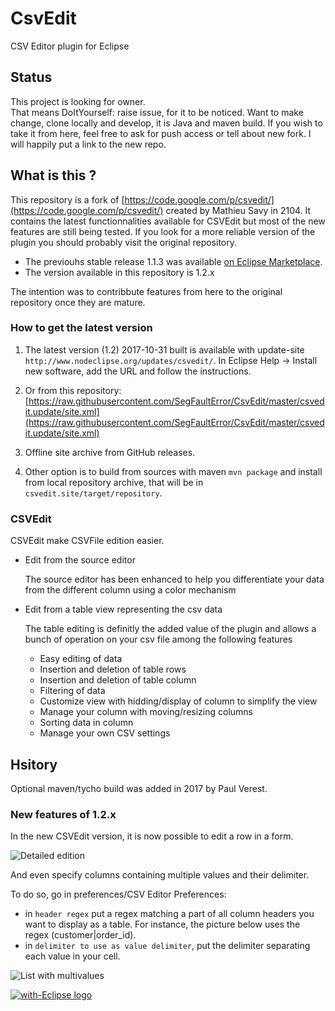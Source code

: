 CsvEdit
=======

CSV Editor plugin for Eclipse

## Status

This project is looking for owner.  
That means DoItYourself: raise issue, for it to be noticed. Want to make change, clone locally and develop, it is Java and maven build.
If you wish to take it from here, feel free to ask for push access or tell about new fork. I will happily put a link to the new repo. 

## What is this ?

This repository is a fork of [https://code.google.com/p/csvedit/](https://code.google.com/p/csvedit/) created by Mathieu Savy in 2104. It contains the latest functionnalities available for CSVEdit but most of the new features are still being tested. If you look for a more reliable version of the plugin you should probably visit the original repository.

- The previouhs stable release 1.1.3 was available [on Eclipse Marketplace](https://marketplace.eclipse.org/content/csv-edit).
- The version available in this repository is 1.2.x

The intention was to contribbute features from here to the original repository once they are mature.

### How to get the latest version

1. The latest version (1.2) 2017-10-31 built is available with update-site `http://www.nodeclipse.org/updates/csvedit/`. 
In Eclipse Help -> Install new software, add the URL and follow the instructions.

2. Or from this repository: 
[https://raw.githubusercontent.com/SegFaultError/CsvEdit/master/csvedit.update/site.xml](https://raw.githubusercontent.com/SegFaultError/CsvEdit/master/csvedit.update/site.xml)

3. Offline site archive from GitHub releases.

4. Other option is to build from sources with maven `mvn package` and install from local repository archive, that will be in `csvedit.site/target/repository`.

### CSVEdit

CSVEdit make CSVFile edition easier.

+ Edit from the source editor

	The source editor has been enhanced to help you differentiate your data from the different column using a color mechanism

+ Edit from a table view representing the csv data

	The table editing is definitly the added value of the plugin and allows a bunch of operation on your csv file among the following features

	- Easy editing of data
	- Insertion and deletion of table rows
	- Insertion and deletion of table column
	- Filtering of data
	- Customize view with hidding/display of column to simplify the view
	- Manage your column with moving/resizing columns
	- Sorting data in column
	- Manage your own CSV settings

## Hsitory

Optional maven/tycho build was added in 2017 by Paul Verest.

### New features of 1.2.x

In the new CSVEdit version, it is now possible to edit a row in a form.

![Detailed edition](http://www.mathieusavy.com/images/github/CSVEdit-detailed.png "Detailed edition")

And even specify columns containing multiple values and their delimiter.

To do so, go in preferences/CSV Editor Preferences:

+ in `header regex` put a regex matching a part of all column headers you want to display as a table. For instance, the picture below uses the regex (customer|order_id).
+ in `delimiter to use as value delimiter`, put the delimiter separating each value in your cell.

![List with multivalues](http://www.mathieusavy.com/images/github/CSVEdit-multivalues.png "List with multivalues")

<a href="http://with-eclipse.github.io/" target="_blank">
<img alt="with-Eclipse logo" src="http://with-eclipse.github.io/with-eclipse-0.jpg" />
</a>

